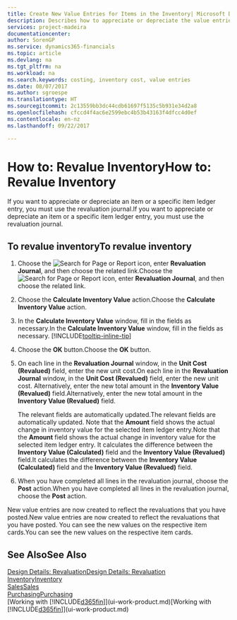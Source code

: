 ```yaml
---
title: Create New Value Entries for Items in the Inventory| Microsoft Docs
description: Describes how to appreciate or depreciate the value entries of one or more items in the inventory by posting their current, calculated value.
services: project-madeira
documentationcenter: 
author: SorenGP
ms.service: dynamics365-financials
ms.topic: article
ms.devlang: na
ms.tgt_pltfrm: na
ms.workload: na
ms.search.keywords: costing, inventory cost, value entries
ms.date: 08/07/2017
ms.author: sgroespe
ms.translationtype: HT
ms.sourcegitcommit: 2c13559bb3dc44cdb61697f5135c5b931e34d2a8
ms.openlocfilehash: cfccd4f4ac6e2599ebc4b53b43163f4dfcc4d0ef
ms.contentlocale: en-nz
ms.lasthandoff: 09/22/2017

---
```

# <a name="how-to-revalue-inventory"></a><span data-ttu-id="ca63e-103">How to: Revalue Inventory</span><span class="sxs-lookup"><span data-stu-id="ca63e-103">How to: Revalue Inventory</span></span>
<span data-ttu-id="ca63e-104">If you want to appreciate or depreciate an item or a specific item ledger entry, you must use the revaluation journal.</span><span class="sxs-lookup"><span data-stu-id="ca63e-104">If you want to appreciate or depreciate an item or a specific item ledger entry, you must use the revaluation journal.</span></span>

## <a name="to-revalue-inventory"></a><span data-ttu-id="ca63e-105">To revalue inventory</span><span class="sxs-lookup"><span data-stu-id="ca63e-105">To revalue inventory</span></span>
1. <span data-ttu-id="ca63e-106">Choose the ![Search for Page or Report](media/ui-search/search_small.png "Search for Page or Report icon") icon, enter **Revaluation Journal**, and then choose the related link.</span><span class="sxs-lookup"><span data-stu-id="ca63e-106">Choose the ![Search for Page or Report](media/ui-search/search_small.png "Search for Page or Report icon") icon, enter **Revaluation Journal**, and then choose the related link.</span></span>
2. <span data-ttu-id="ca63e-107">Choose the **Calculate Inventory Value** action.</span><span class="sxs-lookup"><span data-stu-id="ca63e-107">Choose the **Calculate Inventory Value** action.</span></span>
3. <span data-ttu-id="ca63e-108">In the **Calculate Inventory Value** window, fill in the fields as necessary.</span><span class="sxs-lookup"><span data-stu-id="ca63e-108">In the **Calculate Inventory Value** window, fill in the fields as necessary.</span></span> [!INCLUDE[tooltip-inline-tip](includes/tooltip-inline-tip_md.md)]
4. <span data-ttu-id="ca63e-109">Choose the **OK** button.</span><span class="sxs-lookup"><span data-stu-id="ca63e-109">Choose the **OK** button.</span></span>
5. <span data-ttu-id="ca63e-110">On each line in the **Revaluation Journal** window, in the **Unit Cost (Revalued)** field, enter the new unit cost.</span><span class="sxs-lookup"><span data-stu-id="ca63e-110">On each line in the **Revaluation Journal** window, in the **Unit Cost (Revalued)** field, enter the new unit cost.</span></span> <span data-ttu-id="ca63e-111">Alternatively, enter the new total amount in the **Inventory Value (Revalued)** field.</span><span class="sxs-lookup"><span data-stu-id="ca63e-111">Alternatively, enter the new total amount in the **Inventory Value (Revalued)** field.</span></span>

    <span data-ttu-id="ca63e-112">The relevant fields are automatically updated.</span><span class="sxs-lookup"><span data-stu-id="ca63e-112">The relevant fields are automatically updated.</span></span> <span data-ttu-id="ca63e-113">Note that the **Amount** field shows the actual change in inventory value for the selected item ledger entry.</span><span class="sxs-lookup"><span data-stu-id="ca63e-113">Note that the **Amount** field shows the actual change in inventory value for the selected item ledger entry.</span></span> <span data-ttu-id="ca63e-114">It calculates the difference between the **Inventory Value (Calculated)** field and the **Inventory Value (Revalued)** field.</span><span class="sxs-lookup"><span data-stu-id="ca63e-114">It calculates the difference between the **Inventory Value (Calculated)** field and the **Inventory Value (Revalued)** field.</span></span>
6. <span data-ttu-id="ca63e-115">When you have completed all lines in the revaluation journal, choose the **Post** action.</span><span class="sxs-lookup"><span data-stu-id="ca63e-115">When you have completed all lines in the revaluation journal, choose the **Post** action.</span></span>

<span data-ttu-id="ca63e-116">New value entries are now created to reflect the revaluations that you have posted.</span><span class="sxs-lookup"><span data-stu-id="ca63e-116">New value entries are now created to reflect the revaluations that you have posted.</span></span> <span data-ttu-id="ca63e-117">You can see the new values on the respective item cards.</span><span class="sxs-lookup"><span data-stu-id="ca63e-117">You can see the new values on the respective item cards.</span></span>

## <a name="see-also"></a><span data-ttu-id="ca63e-118">See Also</span><span class="sxs-lookup"><span data-stu-id="ca63e-118">See Also</span></span>
[<span data-ttu-id="ca63e-119">Design Details: Revaluation</span><span class="sxs-lookup"><span data-stu-id="ca63e-119">Design Details: Revaluation</span></span>](design-details-revaluation.md)  
[<span data-ttu-id="ca63e-120">Inventory</span><span class="sxs-lookup"><span data-stu-id="ca63e-120">Inventory</span></span>](inventory-manage-inventory.md)  
[<span data-ttu-id="ca63e-121">Sales</span><span class="sxs-lookup"><span data-stu-id="ca63e-121">Sales</span></span>](sales-manage-sales.md)  
[<span data-ttu-id="ca63e-122">Purchasing</span><span class="sxs-lookup"><span data-stu-id="ca63e-122">Purchasing</span></span>](purchasing-manage-purchasing.md)  
<span data-ttu-id="ca63e-123">[Working with [!INCLUDE[d365fin](includes/d365fin_md.md)]](ui-work-product.md)</span><span class="sxs-lookup"><span data-stu-id="ca63e-123">[Working with [!INCLUDE[d365fin](includes/d365fin_md.md)]](ui-work-product.md)</span></span>

